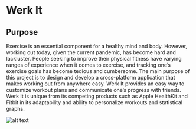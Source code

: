 # Werk It
## Purpose
Exercise is an essential component for a healthy mind and body. However, working out today, given the current pandemic, has become hard and lackluster. People seeking to improve their physical fitness have varying ranges of experience when it comes to exercise, and tracking one’s exercise goals has become tedious and cumbersome.
The main purpose of this project is to design and develop a cross-platform application that makes working out from anywhere easy. Werk It provides an easy way to customize workout plans and communicate one’s progress with friends. Werk It is unique from its competing products such as Apple HealthKit and Fitbit in its adaptability and ability to personalize workouts and statistical graphs.

![alt text](https://github.com/abhiguna/werkIt/blob/main/branding.png?raw=true)
